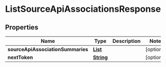 

# ListSourceApiAssociationsResponse


## Properties

| Name | Type | Description | Notes |
|------------ | ------------- | ------------- | -------------|
|**sourceApiAssociationSummaries** | [**List**](List.md) |  |  [optional] |
|**nextToken** | [**String**](String.md) |  |  [optional] |



